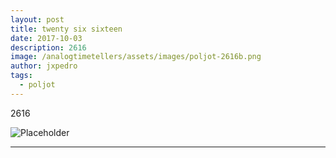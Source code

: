 ```yaml
---
layout: post
title: twenty six sixteen
date: 2017-10-03
description: 2616
image: /analogtimetellers/assets/images/poljot-2616b.png
author: jxpedro
tags: 
  - poljot
---
```

<p >2616</p>

![Placeholder](/analogtimetellers/assets/images/poljot-2616.png)

<p></p>

<hr/>